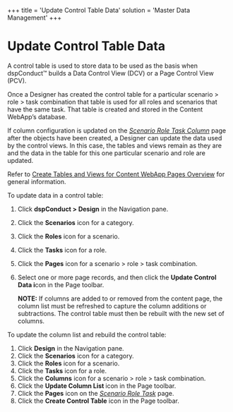+++
title = 'Update Control Table Data'
solution = 'Master Data Management'
+++

# Update Control Table Data

A control table is used to store data to be used as the basis when
dspConduct™ builds a Data Control View (DCV) or a Page Control View
(PCV).

Once a Designer has created the control table for a particular scenario
\> role \> task combination that table is used for all roles and
scenarios that have the same task. That table is created and stored in
the Content WebApp’s database.

If column configuration is updated on the
<span style="font-style: italic;">[Scenario Role Task
Column](../Page_Desc/Scenario_Role_Task_Column_H)</span> page after
the objects have been created, a Designer can update the data used by
the control views. In this case, the tables and views remain as they are
and the data in the table for this one particular scenario and role are
updated.

Refer to [Create Tables and Views for Content WebApp Pages
Overview](Create_Tables_and_Views_for_Content_WebApp_Pages_Overview)
for general information.

To update data in a control table:

1.  Click <span style="font-weight: bold;">dspConduct \> Design</span>
    in the Navigation pane.

2.  Click the <span style="font-weight: bold;">Scenarios</span> icon for
    a category.

3.  Click the <span style="font-weight: bold;">Roles</span> icon for a
    scenario.

4.  Click the <span style="font-weight: bold;">Tasks</span> icon for a
    role.

5.  Click the <span style="font-weight: bold;">Pages</span> icon for a
    scenario \> role \> task combination.

6.  Select one or more page records, and then click the
    <span style="font-weight: bold;">Update Control Data i</span>con in
    the Page toolbar.
    
    **NOTE:** If columns are added to or removed from the content page,
    the column list must be refreshed to capture the column additions or
    subtractions. The control table must then be rebuilt with the new
    set of columns.

To update the column list and rebuild the control table:

1.  Click <span style="font-weight: bold;">Design</span> in the
    Navigation pane.
2.  Click the <span style="font-weight: bold;">Scenarios</span> icon for
    a category.
3.  Click the <span style="font-weight: bold;">Roles</span> icon for a
    scenario.
4.  Click the <span style="font-weight: bold;">Tasks</span> icon for a
    role.
5.  Click the <span style="font-weight: bold;">Columns</span> icon for a
    scenario \> role \> task combination.
6.  Click the <span style="font-weight: bold;">Update Column List
    </span>icon in the Page toolbar.
7.  Click the <span style="font-weight: bold;">Pages</span> icon on the
    <span style="font-style: italic;">[Scenario Role
    Task](../Page_Desc/Scenario_Role_Task_H)</span> page.
8.  Click the <span style="font-weight: bold;">Create Control
    Table</span> icon in the Page toolbar.

